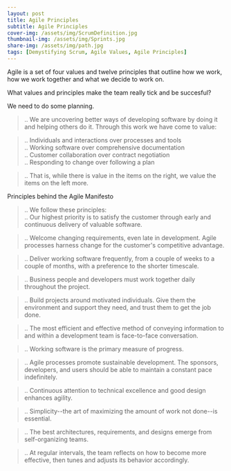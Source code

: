 ```yaml
---
layout: post
title: Agile Principles
subtitle: Agile Principles 
cover-img: /assets/img/ScrumDefinition.jpg
thumbnail-img: /assets/img/Sprints.jpg
share-img: /assets/img/path.jpg
tags: [Demystifying Scrum, Agile Values, Agile Principles]
---
```



Agile is a set of four values and twelve principles that outline how we work, how we work together and what we decide to work on.

What values and principles make the team really tick and be succesful?

We need to do some planning. 

> .. We are uncovering better ways of developing software by doing it and helping others do it. Through this work we have come to value:  

> .. Individuals and interactions over processes and tools  
> .. Working software over comprehensive documentation  
> .. Customer collaboration over contract negotiation  
> .. Responding to change over following a plan  

> .. That is, while there is value in the items on the right, we value the items on the left more.


Principles behind the Agile Manifesto


> .. We follow these principles:  
> .. Our highest priority is to satisfy the customer through early and continuous delivery of valuable software.  

> .. Welcome changing requirements, even late in development. Agile processes harness change for the customer's competitive advantage.  

> .. Deliver working software frequently, from a couple of weeks to a couple of months, with a preference to the shorter timescale.  

> .. Business people and developers must work together daily throughout the project.  

> .. Build projects around motivated individuals. Give them the environment and support they need, and trust them to get the job done.  

> .. The most efficient and effective method of conveying information to and within a development team is face-to-face conversation.  

> .. Working software is the primary measure of progress.  

> .. Agile processes promote sustainable development. The sponsors, developers, and users should be able to maintain a constant pace indefinitely.  

> .. Continuous attention to technical excellence and good design enhances agility.  

> .. Simplicity--the art of maximizing the amount of work not done--is essential.  

> .. The best architectures, requirements, and designs emerge from self-organizing teams.  

> .. At regular intervals, the team reflects on how to become more effective, then tunes and adjusts its behavior accordingly.  
